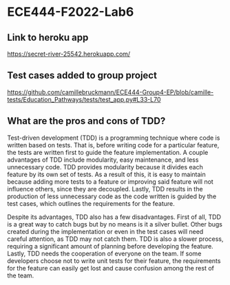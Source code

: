 # ECE444-F2022-Lab6

## Link to heroku app
https://secret-river-25542.herokuapp.com/

## Test cases added to group project
https://github.com/camillebruckmann/ECE444-Group4-EP/blob/camille-tests/Education_Pathways/tests/test_app.py#L33-L70

## What are the pros and cons of TDD?

Test-driven development (TDD) is a programming technique where code is written based on tests. That is, before writing code for a particular feature, the tests are written first to guide the feature implementation. A couple advantages of TDD include modularity, easy maintenance, and less unnecessary code. TDD provides modularity because it divides each feature by its own set of tests. As a result of this, it is easy to maintain because adding more tests to a feature or improving said feature will not influence others, since they are decoupled. Lastly, TDD results in the production of less unnecessary code as the code written is guided by the test cases, which outlines the requirements for the feature. 

Despite its advantages, TDD also has a few disadvantages. First of all, TDD is a great way to catch bugs but by no means is it a silver bullet. Other bugs created during the implementation or even in the test cases will need careful attention, as TDD may not catch them. TDD is also a slower process, requiring a significant amount of planning before developing the feature. Lastly, TDD needs the cooperation of everyone on the team. If some developers choose not to write unit tests for their feature, the requirements for the feature can easily get lost and cause confusion among the rest of the team.
